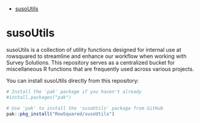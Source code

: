 
- [susoUtils](#susoutils)

# susoUtils

susoUtils is a collection of utility functions designed for internal use
at rowsquared to streamline and enhance our workflow when
working with Survey Solutions. This repository serves as a centralized
bucket for miscellaneous R functions that are frequently used across
various projects.

You can install susoUtils directly from this repository:

``` r
# Install the 'pak' package if you haven't already
#install.packages("pak")

# Use 'pak' to install the 'susoUtils' package from GitHub
pak::pkg_install("RowSquared/susoUtils")
```
